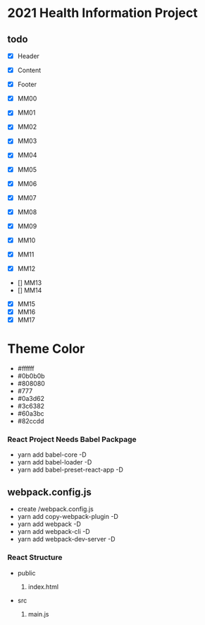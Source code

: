 # 2021 Health Information Project

## todo

- [x] Header
- [x] Content
- [x] Footer

- [x] MM00
- [x] MM01
- [x] MM02
- [x] MM03
- [x] MM04
- [x] MM05
- [x] MM06
- [x] MM07
- [x] MM08
- [x] MM09
- [x] MM10
- [x] MM11
- [x] MM12
- [] MM13
- [] MM14
- [x] MM15
- [x] MM16
- [x] MM17

# Theme Color

- #ffffff
- #0b0b0b
- #808080
- #777
- #0a3d62
- #3c6382
- #60a3bc
- #82ccdd

### React Project Needs Babel Packpage

- yarn add babel-core -D
- yarn add babel-loader -D
- yarn add babel-preset-react-app -D

## webpack.config.js

- create /webpack.config.js
- yarn add copy-webpack-plugin -D
- yarn add webpack -D
- yarn add webpack-cli -D
- yarn add webpack-dev-server -D

### React Structure

- public
  1. index.html
- src

  1. main.js
